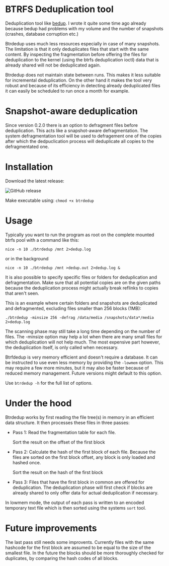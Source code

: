 # BTRFS Deduplication tool

Deduplication tool like [bedup](https://github.com/g2p/bedup). I wrote it quite some time ago
 already because bedup had problems with my volume and the number of snapshots (crashes, database corruption etc.)

Btrdedup uses much less resources especially in case of many snapshots. The limitation is that it only deduplicates
 files that start with the same content. By inspecting the fragmentation before offering the files for deduplication
 to the kernel (using the btrfs deduplication ioctl) data that is already shared will not be deduplicated again.

Btrdedup does not maintain state between runs. This makes it less suitable for incremental deduplication. On the other
 hand it makes the tool very robust and because of its efficiency in detecting already deduplicated files it can easily
 be scheduled to run once a month for example.

# Snapshot-aware deduplication

Since version 0.2.0 there is an option to defragment files before deduplication. This acts like a snapshot-aware
 defragmentation. The system defragmentation tool will be used to defragement one of the copies after which the
 dedpuclication process will deduplicate all copies to the defragmentated one.

# Installation

Download the latest release:

![GitHub release](https://img.shields.io/github/release/bertbaron/btrdedup.svg)

Make executable using: ```chmod +x btrdedup```

# Usage

Typically you want to run the program as root on the complete mounted btrfs pool with a command like this:

```shell
nice -n 10 ./btrdedup /mnt 2>dedup.log
```

or in the background

```shell
nice -n 10 ./btrdedup /mnt >dedup.out 2>dedup.log &
```

It is also possible to specify specific files or folders for deduplication and defragmentation. Make sure that all
potential copies are on the given paths because the deduplication process might actually break reflinks to copies
that aren't seen.

This is an example where certain folders and snapshots are deduplicated and defragmented, excluding files smaller
 than 256 blocks (1MB):

```shell
./btrdedup -minsize 256 -defrag /data/media /snapshots/data*/media 2>dedup.log
```

The scanning phase may still take a long time depending on the number of files. The -minsize option may help a lot
 when there are many small files for which deduplication will not help much. The most expensive part however,
 the deduplication itself, is only called when necessary.
 
Btrfdedup is very memory efficient and doesn't require a database. It can be instructed to use even less memory
 by providing the `-lowmem` option. This may require a few more minutes, but it may also be faster because of reduced
 memory management. Future versions might default to this option.

Use ```btrdedup -h``` for the full list of options.

# Under the hood

Btrdedup works by first reading the file tree(s) in memory in an efficient data structure. It then processes these
 files in three passes:
  
 * Pass 1: Read the fragmentation table for each file.

   Sort the result on the offset of the first block

 * Pass 2: Calculate the hash of the first block of each file. Because the files are sorted on the first block
   offset, any block is only loaded and hashed once.
   
   Sort the result on the hash of the first block 

 * Pass 3: Files that have the first block in common are offered for deduplication. The deduplication phase will
   first check if blocks are already shared to only offer data for actual deduplication if necessary. 

In lowmem mode, the output of each pass is written to an encoded temporary text file which is then sorted using the
 systems `sort` tool.

# Future improvements

The last pass still needs some improvents. Currently files with the same hashcode for the first block are assumed to be
equal to the size of the smallest file. In the future the blocks should be more thoroughly checked for duplicates, by
comparing the hash codes of all blocks.

